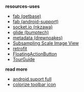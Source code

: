 **resources-uses**
* [fab (getbase)](https://github.com/futuresimple/android-floating-action-button)
* [fab (android-support)](https://developer.android.com/reference/android/support/design/widget/FloatingActionButton.html)
* [socket.io (nkzawa)](https://github.com/nkzawa/socket.io-client.java)
* [glide (bumptech)](https://github.com/bumptech/glide)
* [metadata (drewnoakes)](https://github.com/drewnoakes/metadata-extractor)
* [Subsampling Scale Image View](https://github.com/davemorrissey/subsampling-scale-image-view)
* [retrofit](https://github.com/square/retrofit)
* [FloatingActionButton](https://github.com/Clans/FloatingActionButton)
* [TourGuide](https://github.com/worker8/TourGuide)

**read more**
* [android.suport full](https://developer.android.com/tools/support-library/features.html)
* [colorize toolbar icon](https://snowdog.co/blog/how-to-dynamicaly-change-android-toolbar-icons-color)

